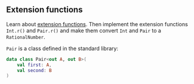 ## Extension functions

Learn about [extension functions](https://kotlinlang.org/docs/extensions.html#extension-functions).
Then implement the extension functions `Int.r()` and `Pair.r()` and make them convert `Int` and `Pair` to a `RationalNumber`.

`Pair` is a class defined in the standard library:

```kotlin
data class Pair<out A, out B>(
    val first: A,
    val second: B
)
```
